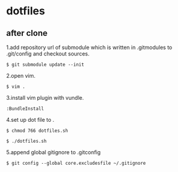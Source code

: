 dotfiles
======================


after clone
------
1.add repository url of submodule which is written in .gitmodules to .git/config and checkout sources.

`$ git submodule update --init`

2.open vim.

`$ vim .`

3.install vim plugin with vundle.

`:BundleInstall`

4.set up dot file to .

`$ chmod 766 dotfiles.sh`

`$ ./dotfiles.sh`

5.append global gitignore to .gitconfig

`$ git config --global core.excludesfile ~/.gitignore`
